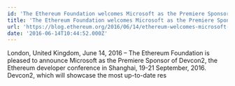 ```yaml
---
id: 'The Ethereum Foundation welcomes Microsoft as the Premiere Sponsor of Devcon2, Shanghai 19-21 September, 2016'
title: 'The Ethereum Foundation welcomes Microsoft as the Premiere Sponsor of Devcon2, Shanghai 19-21 September, 2016'
url: 'https://blog.ethereum.org/2016/06/14/ethereum-welcomes-microsoft-devcon/'
date: '2016-06-14T10:44:52.000Z'
---
```

London, United Kingdom, June 14, 2016 – The Ethereum Foundation is pleased to announce Microsoft as the Premiere Sponsor of Devcon2, the Ethereum developer conference in Shanghai, 19-21 September, 2016.
Devcon2, which will showcase the most up-to-date res